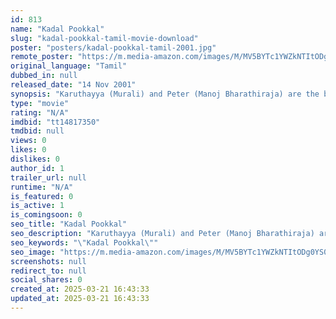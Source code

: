 ```yaml
---
id: 813
name: "Kadal Pookkal"
slug: "kadal-pookkal-tamil-movie-download"
poster: "posters/kadal-pookkal-tamil-2001.jpg"
remote_poster: "https://m.media-amazon.com/images/M/MV5BYTc1YWZkNTItODg0YS00NzhlLWFhYmMtYjA0ZDA5ZWViZTZkXkEyXkFqcGdeQXVyMTEzNzg0Mjkx._V1_SX300.jpg"
original_language: "Tamil"
dubbed_in: null
released_date: "14 Nov 2001"
synopsis: "Karuthayya (Murali) and Peter (Manoj Bharathiraja) are the best friends, sharing with each other their hopes and dreams. Karuthayya's plan to get his beloved sister Kayal (Umashankari) married elsewhere is thwarted when he learns ..."
type: "movie"
rating: "N/A"
imdbid: "tt14817350"
tmdbid: null
views: 0
likes: 0
dislikes: 0
author_id: 1
trailer_url: null
runtime: "N/A"
is_featured: 0
is_active: 1
is_comingsoon: 0
seo_title: "Kadal Pookkal"
seo_description: "Karuthayya (Murali) and Peter (Manoj Bharathiraja) are the best friends, sharing with each other their hopes and dreams. Karuthayya's plan to get his beloved sister Kayal (Umashankari) married elsewhere is thwarted when he learns ..."
seo_keywords: "\"Kadal Pookkal\""
seo_image: "https://m.media-amazon.com/images/M/MV5BYTc1YWZkNTItODg0YS00NzhlLWFhYmMtYjA0ZDA5ZWViZTZkXkEyXkFqcGdeQXVyMTEzNzg0Mjkx._V1_SX300.jpg"
screenshots: null
redirect_to: null
social_shares: 0
created_at: 2025-03-21 16:43:33
updated_at: 2025-03-21 16:43:33
---
```


